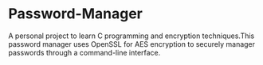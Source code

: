 # Password-Manager
A personal project to learn C programming and encryption techniques.This password manager uses OpenSSL for AES encryption to securely manager  passwords through a command-line interface.
